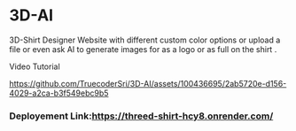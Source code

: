 # 3D-AI
3D-Shirt Designer Website with different custom color options or upload a file or even ask AI to generate images for as a logo or as full on the shirt .

Video Tutorial


https://github.com/TruecoderSri/3D-AI/assets/100436695/2ab5720e-d156-4029-a2ca-b3f549ebc9b5

### Deployement Link:https://threed-shirt-hcy8.onrender.com/

